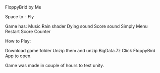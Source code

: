 FloppyBrid by Me

Space to - Fly

Game has:
Music
Rain shader 
Dying sound
Score sound
Simply Menu
Restart
Score Counter

How to Play:

Download game folder
Unzip them and unzip BigData.7z
Click FloppyBird App to open.

Game was made in couple of hours to test unity. 
